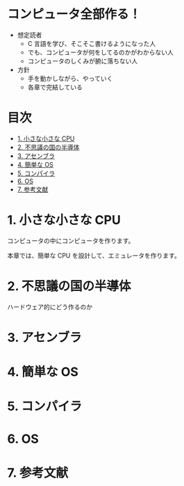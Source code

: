 # コンピュータ全部作る！ <!-- omit in toc -->

- 想定読者
  - C 言語を学び、そこそこ書けるようになった人
  - でも、コンピュータが何をしてるのかがわからない人
  - コンピュータのしくみが腑に落ちない人
- 方針
  - 手を動かしながら、やっていく
  - 各章で完結している

# 目次　<!-- omit in toc -->

- [1. 小さな小さな CPU](#1-小さな小さな-cpu)
- [2. 不思議の国の半導体](#2-不思議の国の半導体)
- [3. アセンブラ](#3-アセンブラ)
- [4. 簡単な OS](#4-簡単な-os)
- [5. コンパイラ](#5-コンパイラ)
- [6. OS](#6-os)
- [7. 参考文献](#7-参考文献)

# 1. 小さな小さな CPU

コンピュータの中にコンピュータを作ります。

本章では、簡単な CPU を設計して、エミュレータを作ります。

# 2. 不思議の国の半導体

ハードウェア的にどう作るのか

# 3. アセンブラ

# 4. 簡単な OS

# 5. コンパイラ

# 6. OS

# 7. 参考文献
